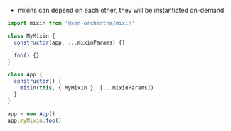 - mixins can depend on each other, they will be instantiated on-demand

```js
import mixin from '@xen-orchestra/mixin'

class MyMixin {
  constructor(app, ...mixinParams) {}

  foo() {}
}

class App {
  constructor() {
    mixin(this, { MyMixin }, [...mixinParams])
  }
}

app = new App()
app.myMixin.foo()
```
